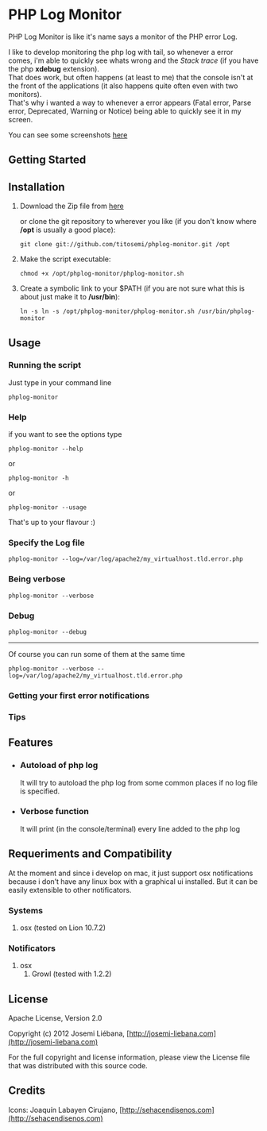 # PHP Log Monitor 

PHP Log Monitor is like it's name says a monitor of the PHP error Log.

I like to develop monitoring the php log with tail, so whenever a error comes, i'm able to quickly see whats wrong and the *Stack trace* (if you have the php **xdebug** extension).  
That does work, but often happens (at least to me) that the console isn't at the front of the applications (it also happens quite often even with two monitors).  
That's why i wanted a way to whenever a error appears (Fatal error, Parse error, Deprecated, Warning or Notice) being able to quickly see it in my screen.

You can see some screenshots [here](http://titosemi.github.com/PHP-Log-Monitor/)

## Getting Started

## Installation

1. Download the Zip file from [here](https://github.com/titosemi/phplog-monitor/zipball/master)

	or clone the git repository to wherever you like (if you don't know where **/opt** is usually a good place):  
	```
	git clone git://github.com/titosemi/phplog-monitor.git /opt
	```

2. Make the script executable:  

	```
	chmod +x /opt/phplog-monitor/phplog-monitor.sh
	```

3. Create a symbolic link to your $PATH (if you are not sure what this is about just make it to **/usr/bin**):  

	```
	ln -s ln -s /opt/phplog-monitor/phplog-monitor.sh /usr/bin/phplog-monitor
	```

## Usage

### Running the script
Just type in your command line

```
phplog-monitor
```

### Help
if you want to see the options type
  
```
phplog-monitor --help  
```  
or  
```
phplog-monitor -h  
```  
or  
```
phplog-monitor --usage  
```

That's up to your flavour :)


### Specify the Log file
```
phplog-monitor --log=/var/log/apache2/my_virtualhost.tld.error.php
```

### Being verbose
```
phplog-monitor --verbose
```

### Debug
```
phplog-monitor --debug
```

---

Of course you can run some of them at the same time  

```
phplog-monitor --verbose --log=/var/log/apache2/my_virtualhost.tld.error.php
```

### Getting your first error notifications

### Tips


## Features

* ### Autoload of php log
	It will try to autoload the php log from some common places if no log file is specified.

* ### Verbose function
	It will print (in the console/terminal) every line added to the php log

## Requeriments and Compatibility

At the moment and since i develop on mac, it just support osx notifications because i don’t have any linux box with a graphical ui installed.
But it can be easily extensible to other notificators.

### Systems
1. osx (tested on Lion 10.7.2)

### Notificators
1. osx
	1. Growl (tested with 1.2.2)

## License

Apache License, Version 2.0

Copyright (c) 2012 Josemi Liébana, [http://josemi-liebana.com](http://josemi-liebana.com)

For the full copyright and license information, please view the License file that was distributed with this source code.



## Credits

Icons: Joaquín Labayen Cirujano, [http://sehacendisenos.com](http://sehacendisenos.com)